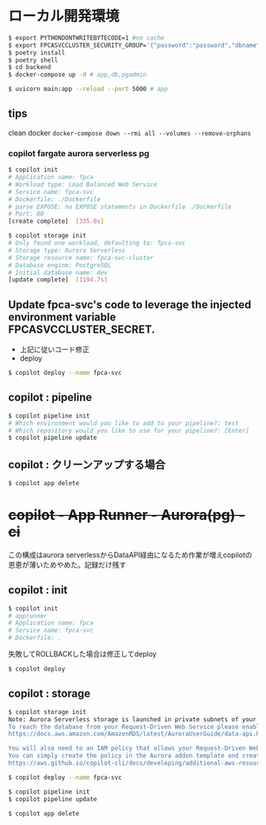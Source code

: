 
# ローカル開発環境
```bash
$ export PYTHONDONTWRITEBYTECODE=1 #no cache
$ export FPCASVCCLUSTER_SECURITY_GROUP='{"password":"password","dbname": "dev","port": 5432,"username": "dev_api","host": "localhost"}'
$ poetry install
$ poetry shell
$ cd backend
$ docker-compose up -d # app,db,pgadmin
```
```bash
$ uvicorn main:app --reload --port 5000 # app
```

## tips
clean docker `docker-compose down --rmi all --volumes --remove-orphans`


### copilot fargate aurora serverless pg
```bash
$ copilot init
# Application name: fpca
# Workload type: Load Balanced Web Service
# Service name: fpca-svc
# Dockerfile: ./Dockerfile
# parse EXPOSE: no EXPOSE statements in Dockerfile ./Dockerfile
# Port: 80
[create complete]  [335.0s]
```
```bash
$ copilot storage init
# Only found one workload, defaulting to: fpca-svc
# Storage type: Aurora Serverless
# Storage resource name: fpca-svc-cluster
# Database engine: PostgreSQL
# Initial database name: dev
[update complete]  [1194.7s]
```
## Update fpca-svc's code to leverage the injected environment variable FPCASVCCLUSTER_SECRET.
- 上記に従いコード修正
- deploy
```bash
$ copilot deploy --name fpca-svc
```

## copilot : pipeline

```bash
$ copilot pipeline init
# Which environment would you like to add to your pipeline?: test
# Which repository would you like to use for your pipeline?: [Enter]
$ copilot pipeline update
```

## copilot : クリーンアップする場合
```bash
$ copilot app delete
```

# ~~copilot - App Runner - Aurora(pg) - ci~~
この構成はaurora serverlessからDataAPI経由になるため作業が増えcopilotの恩恵が薄いためやめた。記録だけ残す
## copilot : init
```bash
$ copilot init
# apprunner
# Application name: fpca
# Service name: fpca-svc
# Dockerfile: .
```

失敗してROLLBACKした場合は修正してdeploy
```bash
$ copilot deploy
```
## copilot : storage

```bash
$ copilot storage init
Note: Aurora Serverless storage is launched in private subnets of your environment's VPC. 
To reach the database from your Request-Driven Web Service please enable the HTTP Data API: 
https://docs.aws.amazon.com/AmazonRDS/latest/AuroraUserGuide/data-api.html. 

You will also need to an IAM policy that allows your Request-Driven Web Service to make Data API calls. 
You can simply create the policy in the Aurora addon template and create an output. The policy will be automatically attached to your Request-Driven Web Service:
https://aws.github.io/copilot-cli/docs/developing/additional-aws-resources/#what-does-an-addon-template-look-like
```
```bash
$ copilot deploy --name fpca-svc
```
```bash
$ copilot pipeline init
$ copilot pipeline update
```
```bash
$ copilot app delete
```